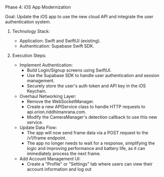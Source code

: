 Phase 4: iOS App Modernization

  Goal: Update the iOS app to use the new cloud API and integrate the user authentication system.

   1. Technology Stack:
       * Application: Swift and SwiftUI (existing).
       * Authentication: Supabase Swift SDK.

   2. Execution Steps:
       * Implement Authentication:
           * Build Login/Signup screens using SwiftUI.
           * Use the Supabase SDK to handle user authentication and session management.
           * Securely store the user's auth token and API key in the iOS Keychain.
       * Overhaul Networking Layer:
           * Remove the WebSocketManager.
           * Create a new APIService class to handle HTTP requests to api.orion.riddhimanrana.com.
           * Modify the CameraManager's detection callback to use this new service.
       * Update Data Flow:
           * The app will now send frame data via a POST request to the /v1/frame endpoint.
           * The app no longer needs to wait for a response, simplifying the logic and improving performance and battery life, as it can immediately process the next
             frame.
       * Add Account Management UI:
           * Create a "Profile" or "Settings" tab where users can view their account information and log out
